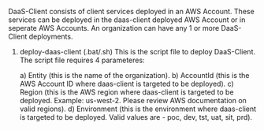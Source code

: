 DaaS-Client consists of client services deployed in an AWS Account. These services can be deployed in the daas-client deployed AWS Account or in seperate AWS Accounts. An organization can have any 1 or more DaaS-Client deployments. 


1) deploy-daas-client (.bat/.sh)
This is the script file to deploy DaaS-Client. The script file requires 4 parameteres: 

   a) Entity (this is the name of the organization).
   b) AccountId (this is the AWS Account ID where daas-client is targeted to be deployed).
   c) Region (this is the AWS region where daas-client is targeted to be deployed. Example: us-west-2. Please review AWS documentation on valid regions).
   d) Environment (this is the environment where daas-client is targeted to be deployed. Valid values are - poc, dev, tst, uat, sit, prd).